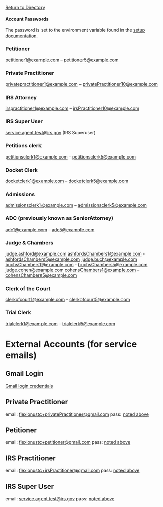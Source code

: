 [Return to Directory](./README.md)

#### Account Passwords
The password is set to the environment variable found in the [setup documentation](../environments/setup.md).

### Petitioner
petitioner1@example.com – petitioner5@example.com

### Private Practitioner
privatepractitioner1@example.com – privatePractitioner10@example.com

### IRS Attorney
irspractitioner1@example.com – irsPractitioner10@example.com

### IRS Super User
service.agent.test@irs.gov (IRS Superuser)

### Petitions clerk
petitionsclerk1@example.com – petitionsclerk5@example.com

### Docket Clerk
docketclerk1@example.com – docketclerk5@example.com

### Admissions
admissionsclerk1@example.com – admissionsclerk5@example.com

### ADC (previously known as SeniorAttorney)
adc1@example.com – adc5@example.com

### Judge & Chambers
judge.ashford@example.com
ashfordsChambers1@example.com - ashfordsChambers5@example.com
judge.buch@example.com
buchsChambers1@example.com - buchsChambers5@example.com
judge.cohen@example.com
cohensChambers1@example.com – cohensChambers5@example.com

### Clerk of the Court
clerkofcourt1@example.com – clerkofcourt5@example.com

### Trial Clerk
trialclerk1@example.com – trialclerk5@example.com




# External Accounts (for service emails)

## Gmail Login
[Gmail login credentials](https://docs.google.com/document/d/15-8vn7iSMBKAYKP0Auvp5NNmdCFRctvBt1VpwiggVBM/edit?usp=sharing)

## Private Practitioner
email: flexionustc+privatePractitioner@gmail.com
pass: [noted above](./Testing-Logins.md#account-passwords)

## Petitioner
email: flexionustc+petitioner@gmail.com
pass: [noted above](./Testing-Logins.md#account-passwords)

## IRS Practitioner
email: flexionustc+irsPractitioner@gmail.com
pass: [noted above](./Testing-Logins.md#Account-Passwords)

## IRS Super User
email:  service.agent.test@irs.gov
pass: [noted above](./Testing-Logins.md#account-passwords)
